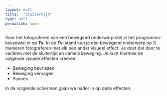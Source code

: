 ```yaml
---
layout: null
title:  "Sluitertijd"
type: null
permalink: home
---
```



Voor het fotograferen van een bewegend onderwerp stel je het 
programma-keuzewiel in op **Tv**. In de **Tv**-stand kun je een 
bewegend onderwerp op 3 manieren fotograferen met elk een 
ander visueel effect. Je doet dat door te variëren met de 
sluitertijd en camerabeweging. Je kunt hiermee de volgende 
visuele effecten creëren:

<ul class="theory-last-list">
    <li>Beweging bevriezen</li>
    <li>Beweging vervagen</li>
    <li>Pannen</li>
</ul>
In de volgende schermen gaan we nader in op deze effecten.